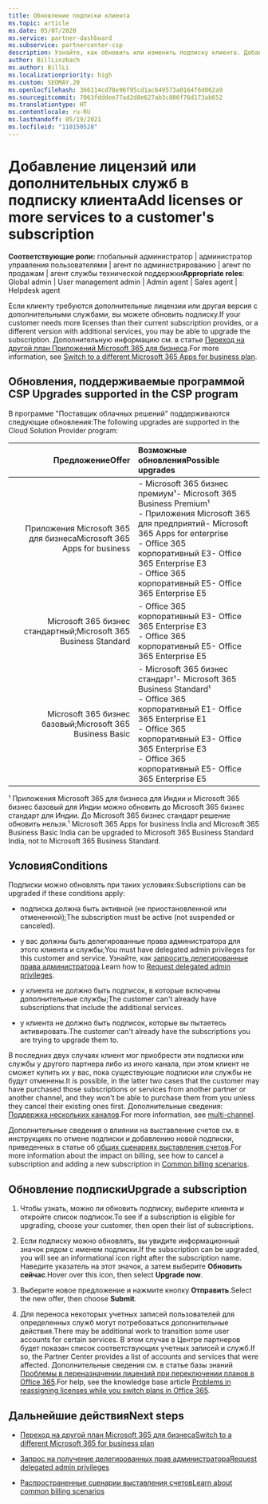 ```yaml
---
title: Обновление подписки клиента
ms.topic: article
ms.date: 05/07/2020
ms.service: partner-dashboard
ms.subservice: partnercenter-csp
description: Узнайте, как обновить или изменить подписку клиента. Добавьте лицензии или перейдите на другую версию с большим количеством служб.
author: BillLinzbach
ms.author: BillLi
ms.localizationpriority: high
ms.custom: SEOMAY.20
ms.openlocfilehash: 366114cd78e96f95cd1ac649573a0164f6d062a9
ms.sourcegitcommit: 7063fdddee77ad2d8e627ab3c806f76d173ab652
ms.translationtype: HT
ms.contentlocale: ru-RU
ms.lasthandoff: 05/19/2021
ms.locfileid: "110150528"
---
```

# <a name="add-licenses-or-more-services-to-a-customers-subscription"></a><span data-ttu-id="4ae5e-104">Добавление лицензий или дополнительных служб в подписку клиента</span><span class="sxs-lookup"><span data-stu-id="4ae5e-104">Add licenses or more services to a customer's subscription</span></span>

<span data-ttu-id="4ae5e-105">**Соответствующие роли:** глобальный администратор | администратор управления пользователями | агент по администрированию | агент по продажам | агент службы технической поддержки</span><span class="sxs-lookup"><span data-stu-id="4ae5e-105">**Appropriate roles**: Global admin | User management admin | Admin agent | Sales agent | Helpdesk agent</span></span>

<span data-ttu-id="4ae5e-106">Если клиенту требуются дополнительные лицензии или другая версия с дополнительными службами, вы можете обновить подписку.</span><span class="sxs-lookup"><span data-stu-id="4ae5e-106">If your customer needs more licenses than their current subscription provides, or a different version with additional services, you may be able to upgrade the subscription.</span></span> <span data-ttu-id="4ae5e-107">Дополнительную информацию см. в статье [Переход на другой план Приложений Microsoft 365 для бизнеса](/microsoft-365/commerce/subscriptions/switch-to-a-different-plan).</span><span class="sxs-lookup"><span data-stu-id="4ae5e-107">For more information, see [Switch to a different Microsoft 365 Apps for business plan](/microsoft-365/commerce/subscriptions/switch-to-a-different-plan).</span></span>

## <a name="upgrades-supported-in-the-csp-program"></a><span data-ttu-id="4ae5e-108">Обновления, поддерживаемые программой CSP <a id="upgradesubscription"></a></span><span class="sxs-lookup"><span data-stu-id="4ae5e-108">Upgrades supported in the CSP program <a id="upgradesubscription"></a></span></span>

<span data-ttu-id="4ae5e-109">В программе "Поставщик облачных решений" поддерживаются следующие обновления:</span><span class="sxs-lookup"><span data-stu-id="4ae5e-109">The following upgrades are supported in the Cloud Solution Provider program:</span></span>

| <span data-ttu-id="4ae5e-110">Предложение</span><span class="sxs-lookup"><span data-stu-id="4ae5e-110">Offer</span></span> | <span data-ttu-id="4ae5e-111">Возможные обновления</span><span class="sxs-lookup"><span data-stu-id="4ae5e-111">Possible upgrades</span></span>|
|---:|:---|
| <span data-ttu-id="4ae5e-112">Приложения Microsoft 365 для бизнеса</span><span class="sxs-lookup"><span data-stu-id="4ae5e-112">Microsoft 365 Apps for business</span></span>   | <span data-ttu-id="4ae5e-113">- Microsoft 365 бизнес премиум¹</span><span class="sxs-lookup"><span data-stu-id="4ae5e-113">- Microsoft 365 Business Premium¹</span></span> <br/>  <span data-ttu-id="4ae5e-114">- Приложения Microsoft 365 для предприятий</span><span class="sxs-lookup"><span data-stu-id="4ae5e-114">- Microsoft 365 Apps for enterprise</span></span> <br/> <span data-ttu-id="4ae5e-115">- Office 365 корпоративный E3</span><span class="sxs-lookup"><span data-stu-id="4ae5e-115">- Office 365 Enterprise E3</span></span> <br/> <span data-ttu-id="4ae5e-116">- Office 365 корпоративный E5</span><span class="sxs-lookup"><span data-stu-id="4ae5e-116">- Office 365 Enterprise E5</span></span> <br/> |
| <span data-ttu-id="4ae5e-117">Microsoft 365 бизнес стандартный;</span><span class="sxs-lookup"><span data-stu-id="4ae5e-117">Microsoft 365 Business Standard</span></span>    | <span data-ttu-id="4ae5e-118">- Office 365 корпоративный E3</span><span class="sxs-lookup"><span data-stu-id="4ae5e-118">- Office 365 Enterprise E3</span></span> <br/> <span data-ttu-id="4ae5e-119">- Office 365 корпоративный E5</span><span class="sxs-lookup"><span data-stu-id="4ae5e-119">- Office 365 Enterprise E5</span></span> <br/> |
| <span data-ttu-id="4ae5e-120">Microsoft 365 бизнес базовый;</span><span class="sxs-lookup"><span data-stu-id="4ae5e-120">Microsoft 365 Business Basic</span></span> | <span data-ttu-id="4ae5e-121">- Microsoft 365 бизнес стандарт¹</span><span class="sxs-lookup"><span data-stu-id="4ae5e-121">- Microsoft 365 Business Standard¹</span></span> <br/> <span data-ttu-id="4ae5e-122">- Office 365 корпоративный E1</span><span class="sxs-lookup"><span data-stu-id="4ae5e-122">- Office 365 Enterprise E1</span></span> <br/> <span data-ttu-id="4ae5e-123">- Office 365 корпоративный E3</span><span class="sxs-lookup"><span data-stu-id="4ae5e-123">- Office 365 Enterprise E3</span></span><br/> <span data-ttu-id="4ae5e-124">- Office 365 корпоративный E5</span><span class="sxs-lookup"><span data-stu-id="4ae5e-124">- Office 365 Enterprise E5</span></span> <br/> |

<span data-ttu-id="4ae5e-125">¹ Приложения Microsoft 365 для бизнеса для Индии и Microsoft 365 бизнес базовый для Индии можно обновить до Microsoft 365 бизнес стандарт для Индии. До Microsoft 365 бизнес стандарт решение обновить нельзя.</span><span class="sxs-lookup"><span data-stu-id="4ae5e-125">¹ Microsoft 365 Apps for business India and Microsoft 365 Business Basic India can be upgraded to Microsoft 365 Business Standard India, not to Microsoft 365 Business Standard.</span></span>


## <a name="conditions"></a><span data-ttu-id="4ae5e-126">Условия</span><span class="sxs-lookup"><span data-stu-id="4ae5e-126">Conditions</span></span>

<span data-ttu-id="4ae5e-127">Подписки можно обновлять при таких условиях:</span><span class="sxs-lookup"><span data-stu-id="4ae5e-127">Subscriptions can be upgraded if these conditions apply:</span></span>

- <span data-ttu-id="4ae5e-128">подписка должна быть активной (не приостановленной или отмененной);</span><span class="sxs-lookup"><span data-stu-id="4ae5e-128">The subscription must be active (not suspended or canceled).</span></span>

- <span data-ttu-id="4ae5e-129">у вас должны быть делегированные права администратора для этого клиента и службы;</span><span class="sxs-lookup"><span data-stu-id="4ae5e-129">You must have delegated admin privileges for this customer and service.</span></span> <span data-ttu-id="4ae5e-130">Узнайте, как [запросить делегированные права администратора](request-a-relationship-with-a-customer.md).</span><span class="sxs-lookup"><span data-stu-id="4ae5e-130">Learn how to [Request delegated admin privileges](request-a-relationship-with-a-customer.md).</span></span>

- <span data-ttu-id="4ae5e-131">у клиента не должно быть подписок, в которые включены дополнительные службы;</span><span class="sxs-lookup"><span data-stu-id="4ae5e-131">The customer can't already have subscriptions that include the additional services.</span></span>

- <span data-ttu-id="4ae5e-132">у клиента не должно быть подписок, которые вы пытаетесь активировать.</span><span class="sxs-lookup"><span data-stu-id="4ae5e-132">The customer can't already have the subscriptions you are trying to upgrade them to.</span></span>

<span data-ttu-id="4ae5e-133">В последних двух случаях клиент мог приобрести эти подписки или службы у другого партнера либо из иного канала, при этом клиент не сможет купить их у вас, пока существующие подписки или службы не будут отменены.</span><span class="sxs-lookup"><span data-stu-id="4ae5e-133">It is possible, in the latter two cases that the customer may have purchased those subscriptions or services from another partner or another channel, and they won't be able to purchase them from you unless they cancel their existing ones first.</span></span> <span data-ttu-id="4ae5e-134">Дополнительные сведения: [Поддержка нескольких каналов](multichannel.md).</span><span class="sxs-lookup"><span data-stu-id="4ae5e-134">For more information, see [multi-channel](multichannel.md).</span></span>

<span data-ttu-id="4ae5e-135">Дополнительные сведения о влиянии на выставление счетов см. в инструкциях по отмене подписки и добавлению новой подписки, приведенных в статье об [общих сценариях выставления счетов](common-billing-scenarios.md).</span><span class="sxs-lookup"><span data-stu-id="4ae5e-135">For more information about the impact on billing, see how to cancel a subscription and adding a new subscription in [Common billing scenarios](common-billing-scenarios.md).</span></span>

## <a name="upgrade-a-subscription"></a><span data-ttu-id="4ae5e-136">Обновление подписки</span><span class="sxs-lookup"><span data-stu-id="4ae5e-136">Upgrade a subscription</span></span>

1. <span data-ttu-id="4ae5e-137">Чтобы узнать, можно ли обновить подписку, выберите клиента и откройте список подписок.</span><span class="sxs-lookup"><span data-stu-id="4ae5e-137">To see if a subscription is eligible for upgrading, choose your customer, then open their list of subscriptions.</span></span>

2. <span data-ttu-id="4ae5e-138">Если подписку можно обновлять, вы увидите информационный значок рядом с именем подписки.</span><span class="sxs-lookup"><span data-stu-id="4ae5e-138">If the subscription can be upgraded, you will see an informational icon right after the subscription name.</span></span> <span data-ttu-id="4ae5e-139">Наведите указатель на этот значок, а затем выберите **Обновить сейчас**.</span><span class="sxs-lookup"><span data-stu-id="4ae5e-139">Hover over this icon, then select **Upgrade now**.</span></span>

3. <span data-ttu-id="4ae5e-140">Выберите новое предложение и нажмите кнопку **Отправить**.</span><span class="sxs-lookup"><span data-stu-id="4ae5e-140">Select the new offer, then choose **Submit**.</span></span>

4. <span data-ttu-id="4ae5e-141">Для переноса некоторых учетных записей пользователей для определенных служб могут потребоваться дополнительные действия.</span><span class="sxs-lookup"><span data-stu-id="4ae5e-141">There may be additional work to transition some user accounts for certain services.</span></span> <span data-ttu-id="4ae5e-142">В этом случае в Центре партнеров будет показан список соответствующих учетных записей и служб.</span><span class="sxs-lookup"><span data-stu-id="4ae5e-142">If so, the Partner Center provides a list of accounts and services that were affected.</span></span> <span data-ttu-id="4ae5e-143">Дополнительные сведения см. в статье базы знаний [Проблемы в переназначении лицензий при переключении планов в Office 365](/microsoft-365/commerce/subscriptions/switch-to-a-different-plan).</span><span class="sxs-lookup"><span data-stu-id="4ae5e-143">For help, see the knowledge base article [Problems in reassigning licenses while you switch plans in Office 365](/microsoft-365/commerce/subscriptions/switch-to-a-different-plan).</span></span>


## <a name="next-steps"></a><span data-ttu-id="4ae5e-144">Дальнейшие действия</span><span class="sxs-lookup"><span data-stu-id="4ae5e-144">Next steps</span></span>

- [<span data-ttu-id="4ae5e-145">Переход на другой план Microsoft 365 для бизнеса</span><span class="sxs-lookup"><span data-stu-id="4ae5e-145">Switch to a different Microsoft 365 for business plan</span></span>](/microsoft-365/commerce/subscriptions/switch-to-a-different-plan)

- [<span data-ttu-id="4ae5e-146">Запрос на получение делегированных прав администратора</span><span class="sxs-lookup"><span data-stu-id="4ae5e-146">Request delegated admin privileges</span></span>](request-a-relationship-with-a-customer.md)

- [<span data-ttu-id="4ae5e-147">Распространенные сценарии выставления счетов</span><span class="sxs-lookup"><span data-stu-id="4ae5e-147">Learn about common billing scenarios</span></span>](common-billing-scenarios.md)

